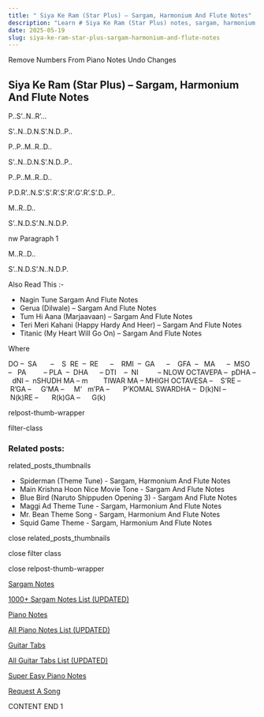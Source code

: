 ```yaml
---
title: " Siya Ke Ram (Star Plus) – Sargam, Harmonium And Flute Notes"
description: "Learn # Siya Ke Ram (Star Plus) notes, sargam, harmonium notations and flute notes. Easy step-by-step tutorial for beginners."
date: 2025-05-19
slug: siya-ke-ram-star-plus-sargam-harmonium-and-flute-notes
---
```


Remove Numbers From Piano Notes
Undo Changes

## Siya Ke Ram (Star Plus) – Sargam, Harmonium And Flute Notes

P..S’..N..R’…

S’..N..D.N.S’.N.D..P..

P..P..M..R..D..

S’..N..D.N.S’.N.D..P..

P..P..M..R..D..

P.D.R’..N.S’.S’.R’.S’.R’.G’.R’.S’.D..P..

M..R..D..

S’..N.D.S’.N..N.D.P.

nw Paragraph 1

M..R..D..

S’..N.D.S’.N..N.D.P.

Also Read This :-

- Nagin Tune Sargam And Flute Notes
- Gerua (Dilwale) – Sargam And Flute Notes
- Tum Hi Aana (Marjaavaan) – Sargam And Flute Notes
- Teri Meri Kahani (Happy Hardy And Heer) – Sargam And Flute Notes
- Titanic (My Heart Will Go On) – Sargam And Flute Notes

Where

DO –  SA       –    S  RE  –  RE      –    RMI  –  GA      –    GFA  –   MA      –  MSO  –   PA         – PLA  –  DHA      – DTI    –  NI          – NLOW OCTAVEPA –  pDHA –  dNI –  nSHUDH MA – m        TIWAR MA – MHIGH OCTAVESA –    S’RE –     R’GA –     G’MA –     M’   m’PA –       P’KOMAL SWARDHA –  D(k)NI –       N(k)RE –       R(k)GA –      G(k)

relpost-thumb-wrapper

filter-class

### Related posts:

related_posts_thumbnails

- Spiderman (Theme Tune) - Sargam, Harmonium And Flute Notes
- Main Krishna Hoon Nice Movie Tone - Sargam And Flute Notes
- Blue Bird (Naruto Shippuden Opening 3) - Sargam And Flute Notes
- Maggi Ad Theme Tune - Sargam, Harmonium And Flute Notes
- Mr. Bean Theme Song - Sargam, Harmonium And Flute Notes
- Squid Game Theme - Sargam, Harmonium And Flute Notes

close related_posts_thumbnails

close filter class

close relpost-thumb-wrapper

[Sargam Notes](/sargam-notes.html)

[1000+ Sargam Notes List (UPDATED)](/all-songs-list-sargam-notes.html)

[Piano Notes](/piano-notes.html)

[All Piano Notes List (UPDATED)](/all-songs-list-piano-notes.html)

[Guitar Tabs](/guitar-tabs.html)

[All Guitar Tabs List (UPDATED)](/all-songs-list-guitar-tabs.html)

[Super Easy Piano Notes](https://studywall.in/)

[Request A Song](/request-a-song.html)

CONTENT END 1
